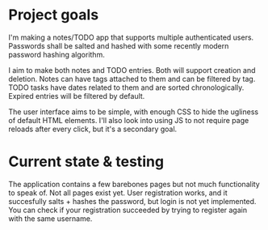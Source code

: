 # Project goals
I'm making a notes/TODO app that supports multiple authenticated users. Passwords
shall be salted and hashed with some recently modern password hashing algorithm.

I aim to make both notes and TODO entries. Both will support creation and
deletion. Notes can have tags attached to them and can be filtered by tag. TODO
tasks have dates related to them and are sorted chronologically. Expired entries
will be filtered by default.

The user interface aims to be simple, with enough CSS to hide the ugliness of
default HTML elements. I'll also look into using JS to not require page reloads
after every click, but it's a secondary goal.

# Current state & testing
The application contains a few barebones pages but not much functionality to
speak of. Not all pages exist yet. User registration works, and it succesfully
salts + hashes the password, but login is not yet implemented. You can check if
your registration succeeded by trying to register again with the same username.
